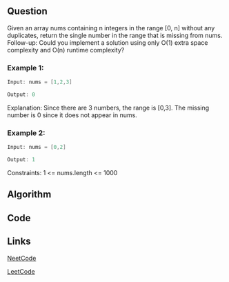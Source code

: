 ## Question
Given an array nums containing n integers in the range [0, n] without any duplicates, return the single number in the range that is missing from nums.
Follow-up: Could you implement a solution using only O(1) extra space complexity and O(n) runtime complexity?
### Example 1:


```java
Input: nums = [1,2,3]

Output: 0

```
Explanation: Since there are 3 numbers, the range is [0,3]. The missing number is 0 since it does not appear in nums.
### Example 2:


```java
Input: nums = [0,2]

Output: 1

```
Constraints:
1 <= nums.length <= 1000


## Algorithm

## Code

## Links

[NeetCode](https://neetcode.io/problems/missing-number)

[LeetCode](https://leetcode.com/problems/missing-number)
